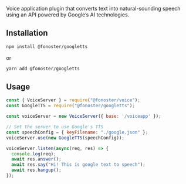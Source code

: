 Voice application plugin that converts text into natural-sounding speech using an API powered by Google’s AI technologies.

## Installation

```bash
npm install @fonoster/googletts
```

or

```bash
yarn add @fonoster/googletts
```

## Usage

```javascript
const { VoiceServer } = require("@fonoster/voice");
const GoogleTTS = require("@fonoster/googletts");

const voiceServer = new VoiceServer({ base: '/voiceapp' });

// Set the server to use Google's TTS
const speechConfig = { keyFilename: "./google.json" };
voiceServer.use(new GoogleTTS(speechConfig));

voiceServer.listen(async(req, res) => {
  console.log(req);
  await res.answer();
  await res.say("Hi! This is google text to speech");
  await res.hangup();
});
```
